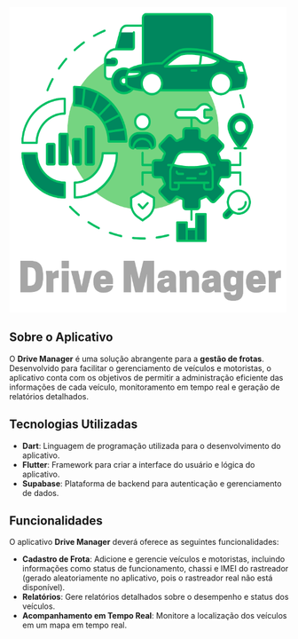 <img src="assets/images/drive_manager_logo.png" alt="Logomarca" width="500" height="550">

## Sobre o Aplicativo

O **Drive Manager** é uma solução abrangente para a **gestão de frotas**. Desenvolvido para facilitar o gerenciamento de veículos e motoristas, o aplicativo conta com os objetivos de permitir a administração eficiente das informações de cada veículo, monitoramento em tempo real e geração de relatórios detalhados.

## Tecnologias Utilizadas

- **Dart**: Linguagem de programação utilizada para o desenvolvimento do aplicativo.
- **Flutter**: Framework para criar a interface do usuário e lógica do aplicativo.
- **Supabase**: Plataforma de backend para autenticação e gerenciamento de dados.

## Funcionalidades

O aplicativo **Drive Manager** deverá oferece as seguintes funcionalidades:

- **Cadastro de Frota**: Adicione e gerencie veículos e motoristas, incluindo informações como status de funcionamento, chassi e IMEI do rastreador (gerado aleatoriamente no aplicativo, pois o rastreador real não está disponível).
- **Relatórios**: Gere relatórios detalhados sobre o desempenho e status dos veículos.
- **Acompanhamento em Tempo Real**: Monitore a localização dos veículos em um mapa em tempo real.
